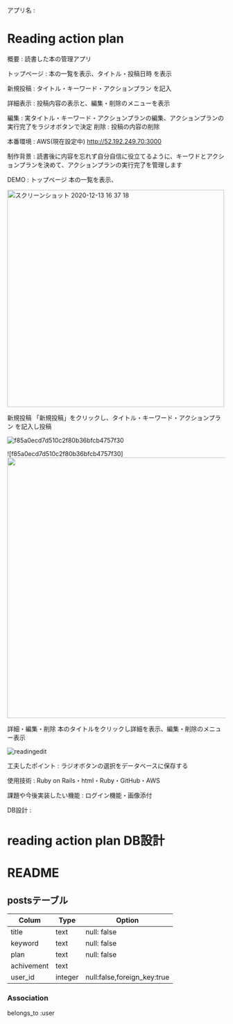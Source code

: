 アプリ名 :
# Reading action plan

概要          : 読書した本の管理アプリ

トップページ : 本の一覧を表示、タイトル・投稿日時 を表示

新規投稿     : タイトル・キーワード・アクションプラン を記入

詳細表示     : 投稿内容の表示と、編集・削除のメニューを表示

編集        : 実タイトル・キーワード・アクションプランの編集、アクションプランの実行完了をラジオボタンで決定
削除        : 投稿の内容の削除

本番環境 : AWS(現在設定中) http://52.192.249.70:3000

制作背景 : 読書後に内容を忘れず自分自信に役立てるように、キーワドとアクションプランを決めて、アクションプランの実行完了を管理します

DEMO :
トップページ
      本の一覧を表示、

<img width="500" alt="スクリーンショット 2020-12-13 16 37 18" src="https://user-images.githubusercontent.com/66189601/102006536-3c719500-3d65-11eb-99ce-4b0eb7b73556.png">

新規投稿
      「新規投稿」をクリックし、タイトル・キーワード・アクションプラン を記入し投稿

![f85a0ecd7d510c2f80b36bfcb4757f30](https://user-images.githubusercontent.com/66189601/102232838-f23e0e80-3f32-11eb-99e5-96da70a0e5ed.gif)

![f85a0ecd7d510c2f80b36bfcb4757f30]<img src=(https://user-images.githubusercontent.com/66189601/102232838-f23e0e80-3f32-11eb-99e5-96da70a0e5ed.gif) width=600px>

詳細・編集・削除
      本のタイトルをクリックし詳細を表示、編集・削除のメニュー表示

![readingedit](https://user-images.githubusercontent.com/66189601/102098418-8bedb900-3e6a-11eb-86c1-67b93b528a4e.gif)




工夫したポイント : ラジオボタンの選択をデータベースに保存する

使用技術 : Ruby on Rails・html・Ruby・GitHub・AWS

課題や今後実装したい機能 : ログイン機能・画像添付

DB設計 :

# reading action plan DB設計
# README

<!-- ## usersテーブル
|Colum|Type|Option|
|-----|----|------|
|email|string|null: false, unique: true|
|password|string|null: false|
|nickname|string|null: false|

### Association
has_many :posts -->

## postsテーブル
|Colum|Type|Option|
|-----|----|------|
|title|text|null: false|
|keyword|text|null: false|
|plan|text|null: false|
|achivement|text||
|user_id|integer|null:false,foreign_key:true|


### Association
belongs_to :user

<!-- This README would normally document whatever steps are necessary to get the
application up and running.

Things you may want to cover:

* Ruby version

* System dependencies

* Configuration

* Database creation

* Database initialization

* How to run the test suite

* Services (job queues, cache servers, search engines, etc.)

* Deployment instructions

* ... -->

